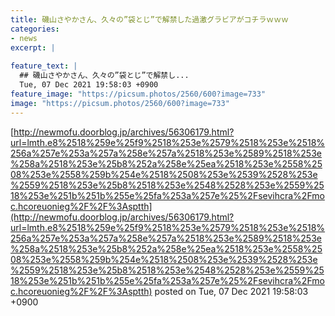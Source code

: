 ```yaml
---
title: 磯山さやかさん、久々の”袋とじ”で解禁した過激グラビアがコチラｗｗｗ
categories:
- news
excerpt: |
  
feature_text: |
  ## 磯山さやかさん、久々の”袋とじ”で解禁し...
  Tue, 07 Dec 2021 19:58:03 +0900
feature_image: "https://picsum.photos/2560/600?image=733"
image: "https://picsum.photos/2560/600?image=733"
---
```


[http://newmofu.doorblog.jp/archives/56306179.html?url=lmth.e8%2518%259e%25f9%2518%253e%2579%2518%253e%2518%256a%257e%253a%257a%258e%257a%2518%253e%2589%2518%253e%258a%2518%253e%25b8%252a%258e%25ea%2518%253e%2558%2508%253e%2558%259b%254e%2518%2508%253e%2539%2528%253e%2559%2518%253e%25b8%2518%253e%2548%2528%253e%2559%2518%253e%251b%251b%255e%25fa%253a%257e%25%2Fsevihcra%2Fmoc.hcoreuonieg%2F%2F%3Asptth](http://newmofu.doorblog.jp/archives/56306179.html?url=lmth.e8%2518%259e%25f9%2518%253e%2579%2518%253e%2518%256a%257e%253a%257a%258e%257a%2518%253e%2589%2518%253e%258a%2518%253e%25b8%252a%258e%25ea%2518%253e%2558%2508%253e%2558%259b%254e%2518%2508%253e%2539%2528%253e%2559%2518%253e%25b8%2518%253e%2548%2528%253e%2559%2518%253e%251b%251b%255e%25fa%253a%257e%25%2Fsevihcra%2Fmoc.hcoreuonieg%2F%2F%3Asptth)
posted on Tue, 07 Dec 2021 19:58:03 +0900

<!--more-->


